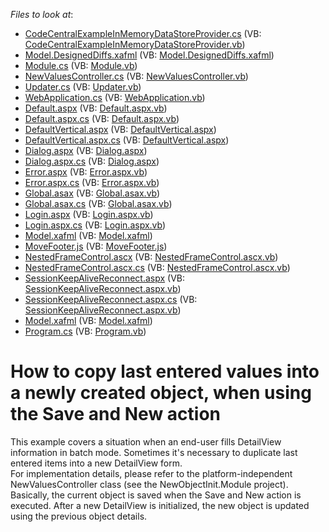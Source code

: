 <!-- default file list -->
*Files to look at*:

* [CodeCentralExampleInMemoryDataStoreProvider.cs](./CS/NewObjectInit.Module/CodeCentralExampleInMemoryDataStoreProvider.cs) (VB: [CodeCentralExampleInMemoryDataStoreProvider.vb](./VB/NewObjectInit.Module/CodeCentralExampleInMemoryDataStoreProvider.vb))
* [Model.DesignedDiffs.xafml](./CS/NewObjectInit.Module/Model.DesignedDiffs.xafml) (VB: [Model.DesignedDiffs.xafml](./VB/NewObjectInit.Module/Model.DesignedDiffs.xafml))
* [Module.cs](./CS/NewObjectInit.Module/Module.cs) (VB: [Module.vb](./VB/NewObjectInit.Module/Module.vb))
* [NewValuesController.cs](./CS/NewObjectInit.Module/NewValuesController.cs) (VB: [NewValuesController.vb](./VB/NewObjectInit.Module/NewValuesController.vb))
* [Updater.cs](./CS/NewObjectInit.Module/Updater.cs) (VB: [Updater.vb](./VB/NewObjectInit.Module/Updater.vb))
* [WebApplication.cs](./CS/NewObjectInit.Web/ApplicationCode/WebApplication.cs) (VB: [WebApplication.vb](./VB/NewObjectInit.Web/ApplicationCode/WebApplication.vb))
* [Default.aspx](./CS/NewObjectInit.Web/Default.aspx) (VB: [Default.aspx.vb](./VB/NewObjectInit.Web/Default.aspx.vb))
* [Default.aspx.cs](./CS/NewObjectInit.Web/Default.aspx.cs) (VB: [Default.aspx.vb](./VB/NewObjectInit.Web/Default.aspx.vb))
* [DefaultVertical.aspx](./CS/NewObjectInit.Web/DefaultVertical.aspx) (VB: [DefaultVertical.aspx](./VB/NewObjectInit.Web/DefaultVertical.aspx))
* [DefaultVertical.aspx.cs](./CS/NewObjectInit.Web/DefaultVertical.aspx.cs) (VB: [DefaultVertical.aspx](./VB/NewObjectInit.Web/DefaultVertical.aspx))
* [Dialog.aspx](./CS/NewObjectInit.Web/Dialog.aspx) (VB: [Dialog.aspx](./VB/NewObjectInit.Web/Dialog.aspx))
* [Dialog.aspx.cs](./CS/NewObjectInit.Web/Dialog.aspx.cs) (VB: [Dialog.aspx](./VB/NewObjectInit.Web/Dialog.aspx))
* [Error.aspx](./CS/NewObjectInit.Web/Error.aspx) (VB: [Error.aspx.vb](./VB/NewObjectInit.Web/Error.aspx.vb))
* [Error.aspx.cs](./CS/NewObjectInit.Web/Error.aspx.cs) (VB: [Error.aspx.vb](./VB/NewObjectInit.Web/Error.aspx.vb))
* [Global.asax](./CS/NewObjectInit.Web/Global.asax) (VB: [Global.asax.vb](./VB/NewObjectInit.Web/Global.asax.vb))
* [Global.asax.cs](./CS/NewObjectInit.Web/Global.asax.cs) (VB: [Global.asax.vb](./VB/NewObjectInit.Web/Global.asax.vb))
* [Login.aspx](./CS/NewObjectInit.Web/Login.aspx) (VB: [Login.aspx.vb](./VB/NewObjectInit.Web/Login.aspx.vb))
* [Login.aspx.cs](./CS/NewObjectInit.Web/Login.aspx.cs) (VB: [Login.aspx.vb](./VB/NewObjectInit.Web/Login.aspx.vb))
* [Model.xafml](./CS/NewObjectInit.Web/Model.xafml) (VB: [Model.xafml](./VB/NewObjectInit.Web/Model.xafml))
* [MoveFooter.js](./CS/NewObjectInit.Web/MoveFooter.js) (VB: [MoveFooter.js](./VB/NewObjectInit.Web/MoveFooter.js))
* [NestedFrameControl.ascx](./CS/NewObjectInit.Web/NestedFrameControl.ascx) (VB: [NestedFrameControl.ascx.vb](./VB/NewObjectInit.Web/NestedFrameControl.ascx.vb))
* [NestedFrameControl.ascx.cs](./CS/NewObjectInit.Web/NestedFrameControl.ascx.cs) (VB: [NestedFrameControl.ascx.vb](./VB/NewObjectInit.Web/NestedFrameControl.ascx.vb))
* [SessionKeepAliveReconnect.aspx](./CS/NewObjectInit.Web/SessionKeepAliveReconnect.aspx) (VB: [SessionKeepAliveReconnect.aspx.vb](./VB/NewObjectInit.Web/SessionKeepAliveReconnect.aspx.vb))
* [SessionKeepAliveReconnect.aspx.cs](./CS/NewObjectInit.Web/SessionKeepAliveReconnect.aspx.cs) (VB: [SessionKeepAliveReconnect.aspx.vb](./VB/NewObjectInit.Web/SessionKeepAliveReconnect.aspx.vb))
* [Model.xafml](./CS/NewObjectInit.Win/Model.xafml) (VB: [Model.xafml](./VB/NewObjectInit.Win/Model.xafml))
* [Program.cs](./CS/NewObjectInit.Win/Program.cs) (VB: [Program.vb](./VB/NewObjectInit.Win/Program.vb))
<!-- default file list end -->
# How to copy last entered values into a newly created object, when using the Save and New action


<p>This example covers a situation when an end-user fills DetailView information in batch mode. Sometimes it's necessary to duplicate last entered items into a new DetailView form.<br />
For implementation details, please refer to the platform-independent NewValuesController class (see the NewObjectInit.Module project).<br />
Basically, the current object is saved when the Save and New action is executed. After a new DetailView is initialized, the new object is updated using the previous object details.</p>

<br/>


